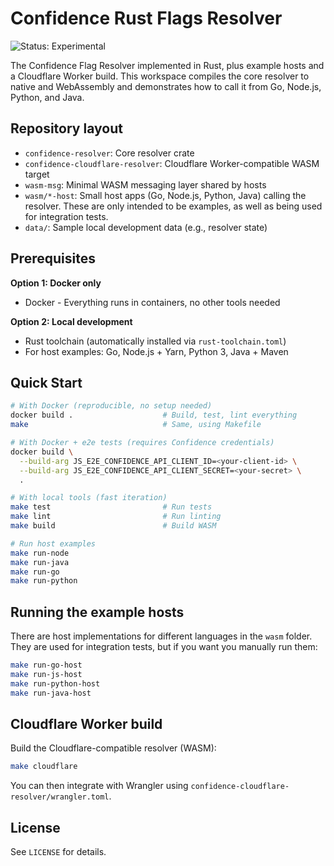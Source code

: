 # Confidence Rust Flags Resolver

![Status: Experimental](https://img.shields.io/badge/status-experimental-orange)

The Confidence Flag Resolver implemented in Rust, plus example hosts and a Cloudflare Worker build. This workspace compiles the core resolver to native and WebAssembly and demonstrates how to call it from Go, Node.js, Python, and Java.

## Repository layout

- `confidence-resolver`: Core resolver crate
- `confidence-cloudflare-resolver`: Cloudflare Worker-compatible WASM target
- `wasm-msg`: Minimal WASM messaging layer shared by hosts
- `wasm/*-host`: Small host apps (Go, Node.js, Python, Java) calling the resolver. These are only intended to be examples, as well as being used for integration tests.
- `data/`: Sample local development data (e.g., resolver state)

## Prerequisites

**Option 1: Docker only**
- Docker - Everything runs in containers, no other tools needed

**Option 2: Local development**
- Rust toolchain (automatically installed via `rust-toolchain.toml`)
- For host examples: Go, Node.js + Yarn, Python 3, Java + Maven

## Quick Start

```bash
# With Docker (reproducible, no setup needed)
docker build .                    # Build, test, lint everything
make                              # Same, using Makefile

# With Docker + e2e tests (requires Confidence credentials)
docker build \
  --build-arg JS_E2E_CONFIDENCE_API_CLIENT_ID=<your-client-id> \
  --build-arg JS_E2E_CONFIDENCE_API_CLIENT_SECRET=<your-secret> \
  .

# With local tools (fast iteration)
make test                         # Run tests
make lint                         # Run linting
make build                        # Build WASM

# Run host examples
make run-node
make run-java
make run-go
make run-python
```

## Running the example hosts

There are host implementations for different languages in the `wasm` folder.
They are used for integration tests, but if you want you manually run them:

```bash
make run-go-host
make run-js-host
make run-python-host
make run-java-host
```

## Cloudflare Worker build

Build the Cloudflare-compatible resolver (WASM):

```bash
make cloudflare
```

You can then integrate with Wrangler using `confidence-cloudflare-resolver/wrangler.toml`.

## License

See `LICENSE` for details.
